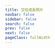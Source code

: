```yaml
---
title: 交往成長照片
navbar: false
sidebar: false
search: false
prev: false
next: false
pageClass: fullWidth
---
```


<carousel />


<script setup>
    import carousel from '../.vitepress/components/carousel.vue'
</script>


<style>
.page-footer{
  display: none;
  visibility: hidden;
}
    
.next-and-prev-link {
  display: none;
  visibility: hidden;
}
</style>